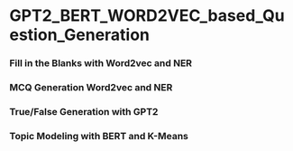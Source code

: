 # GPT2_BERT_WORD2VEC_based_Question_Generation
### Fill in the Blanks with Word2vec and NER
### MCQ Generation Word2vec and NER
### True/False Generation with GPT2
### Topic Modeling with BERT and K-Means
